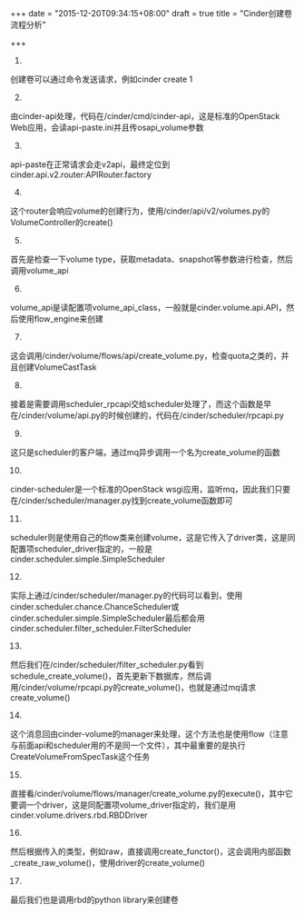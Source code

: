 +++
date = "2015-12-20T09:34:15+08:00"
draft = true
title = "Cinder创建卷流程分析"

+++

1.

创建卷可以通过命令发送请求，例如cinder create 1

2.

由cinder-api处理，代码在/cinder/cmd/cinder-api，这是标准的OpenStack Web应用，会读api-paste.ini并且传osapi_volume参数

3.

api-paste在正常请求会走v2api，最终定位到cinder.api.v2.router:APIRouter.factory

4.

这个router会响应volume的创建行为，使用/cinder/api/v2/volumes.py的VolumeController的create()

5.

首先是检查一下volume type，获取metadata、snapshot等参数进行检查，然后调用volume_api

6.

volume_api是读配置项volume_api_class，一般就是cinder.volume.api.API，然后使用flow_engine来创建

7.

这会调用/cinder/volume/flows/api/create_volume.py，检查quota之类的，并且创建VolumeCastTask

8.

接着是需要调用scheduler_rpcapi交给scheduler处理了，而这个函数是早在/cinder/volume/api.py的时候创建的，代码在/cinder/scheduler/rpcapi.py

9.

这只是scheduler的客户端，通过mq异步调用一个名为create_volume的函数

10.

cinder-scheduler是一个标准的OpenStack wsgi应用，监听mq，因此我们只要在/cinder/scheduler/manager.py找到create_volume函数即可

11.

scheduler则是使用自己的flow类来创建volume，这是它传入了driver类，这是同配置项scheduler_driver指定的，一般是cinder.scheduler.simple.SimpleScheduler

12.

实际上通过/cinder/scheduler/manager.py的代码可以看到，使用cinder.scheduler.chance.ChanceScheduler或cinder.scheduler.simple.SimpleScheduler最后都会用cinder.scheduler.filter_scheduler.FilterScheduler

13.

然后我们在/cinder/scheduler/filter_scheduler.py看到schedule_create_volume()，首先更新下数据库，然后调用/cinder/volume/rpcapi.py的create_volume()，也就是通过mq请求create_volume()

14.

这个消息回由cinder-volume的manager来处理，这个方法也是使用flow（注意与前面api和scheduler用的不是同一个文件），其中最重要的是执行CreateVolumeFromSpecTask这个任务

15.

直接看/cinder/volume/flows/manager/create_volume.py的execute()，其中它要调一个driver，这是同配置项volume_driver指定的，我们是用cinder.volume.drivers.rbd.RBDDriver

16.

然后根据传入的类型，例如raw，直接调用create_functor()，这会调用内部函数_create_raw_volume()，使用driver的create_volume()

17.

最后我们也是调用rbd的python library来创建卷

